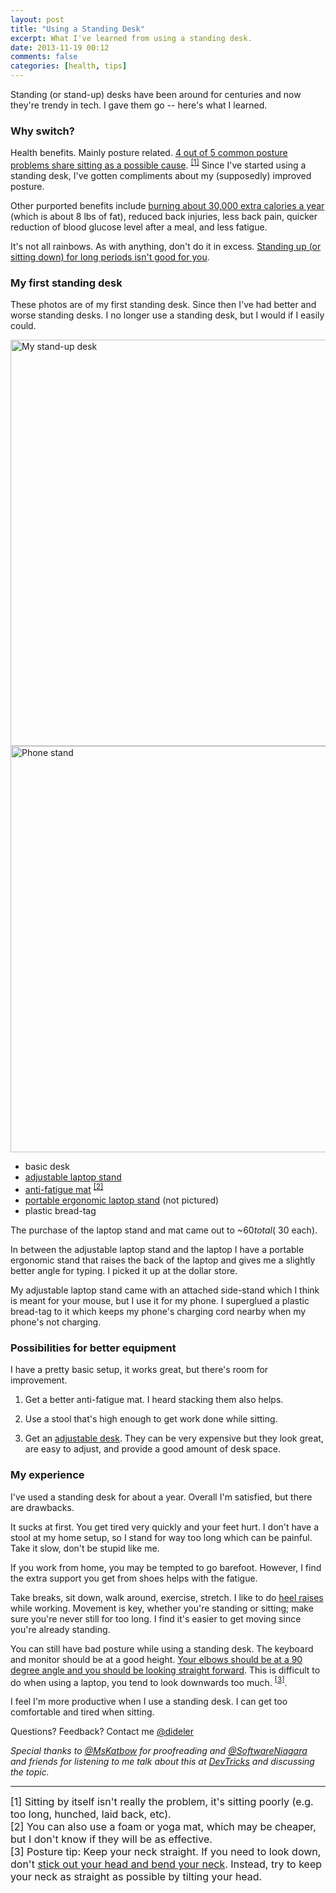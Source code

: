 ```yaml
---
layout: post
title: "Using a Standing Desk"
excerpt: What I've learned from using a standing desk.
date: 2013-11-19 00:12
comments: false
categories: [health, tips]
---
```


Standing (or stand-up) desks have been around for centuries and now they're
trendy in tech. I gave them go -- here's what I learned.

<!-- more -->

### Why switch?

<!-- more -->
Health benefits. Mainly posture related.
[4 out of 5 common posture problems share sitting as a possible cause][posture]. <sup>[[1]](#f1)</sup>
Since I've started using a standing desk, I've gotten compliments about my
(supposedly) improved posture.

Other purported benefits include [burning about 30,000 extra calories a year][bbc]
(which is about 8 lbs of fat), reduced back injuries, less back pain, quicker
reduction of blood glucose level after a meal, and less fatigue.

It's not all rainbows. As with anything, don't do it in excess.
[Standing up (or sitting down) for long periods isn't good for you][time].

### My first standing desk

These photos are of my first standing desk. Since then I've had better and worse
standing desks. I no longer use a standing desk, but I would if I easily could.

<img src="https://pbs.twimg.com/media/BVhGLEuIcAAWKq0.jpg" alt="My stand-up desk" width="650" />
<img src="http://i.imgur.com/TGf04qZ.jpg" alt="Phone stand" width="650" />

- basic desk
- [adjustable laptop stand](http://www.ebay.ca/itm/400554133624)
- [anti-fatigue mat](http://www.amazon.ca/gp/product/B000EFK9KM) <sup>[[2]](#f2)</sup>
- [portable ergonomic laptop stand][cheap-stand] (not pictured)
- plastic bread-tag

The purchase of the laptop stand and mat came out to ~$60 total (~$30 each).

In between the adjustable laptop stand and the laptop I have a portable
ergonomic stand that raises the back of the laptop and gives me a slightly
better angle for typing. I picked it up at the dollar store.

My adjustable laptop stand came with an attached side-stand which I think is
meant for your mouse, but I use it for my phone. I superglued a plastic
bread-tag to it which keeps my phone's charging cord nearby when my phone's not
charging.

### Possibilities for better equipment

I have a pretty basic setup, it works great, but there's room for improvement.

1. Get a better anti-fatigue mat. I heard stacking them also helps.

1. Use a stool that's high enough to get work done while sitting.

1. Get an [adjustable desk][nextdesk]. They can be very expensive but they look
   great, are easy to adjust, and provide a good amount of desk space.

### My experience

I've used a standing desk for about a year. Overall I'm satisfied, but there
are drawbacks.

It sucks at first. You get tired very quickly and your feet hurt.
I don't have a stool at my home setup, so I stand for way too long which can be
painful. Take it slow, don't be stupid like me.

If you work from home, you may be tempted to go barefoot.
However, I find the extra support you get from shoes helps with the fatigue.

Take breaks, sit down, walk around, exercise, stretch.
I like to do [heel raises][heel-raise] while working.
Movement is key, whether you're standing or sitting;
make sure you're never still for too long.
I find it's easier to get moving since you're already standing.

You can still have bad posture while using a standing desk.
The keyboard and monitor should be at a good height.
[Your elbows should be at a 90 degree angle and you should be looking straight forward][height].
This is difficult to do when using a laptop, you tend to look downwards too much.
<sup>[[3]](#f3)</sup>.

I feel I'm more productive when I use a standing desk. I can get too comfortable
and tired when sitting.

Questions? Feedback? Contact me [@dideler][twitter-dennis]

_Special thanks to [@MsKatbow][twitter-katherine] for proofreading and [@SoftwareNiagara][twitter-swn] and friends for listening to me talk about this at [DevTricks][devtricks] and discussing the topic._

---  
<div style="font-size: medium;">
<div id='f1'>
[1] Sitting by itself isn't really the problem, it's sitting poorly (e.g. too long, hunched, laid back, etc).
</div>
<div id='f2'>
[2] You can also use a foam or yoga mat, which may be cheaper, but I don't know if they will be as effective.
</div>
<div id='f3'>
[3] Posture tip: Keep your neck straight. If you need to look down, don't <a href="http://www.labour.gc.ca/eng/health_safety/pubs_hs/images/bending-neck-down.jpg">stick out your head and bend your neck</a>. Instead, try to keep your neck as straight as possible by tilting your head.
</div>
</div>

[posture]: http://www.builtlean.com/2011/11/28/posture-problems/
[bbc]: http://www.bbc.co.uk/news/magazine-24532996
[time]: http://healthland.time.com/2011/04/13/the-dangers-of-sitting-at-work%E2%80%94and-standing/
[nextdesk]: http://www.nextdesks.com/terra
[twitter-dennis]: https://twitter.com/dideler
[twitter-katherine]: https://twitter.com/mskatbow
[twitter-swn]: https://twitter.com/softwareniagara
[cheap-stand]: http://www.flickr.com/photos/65356735@N04/8073988134/sizes/m/in/photostream/
[height]: http://www.thehumansolution.com/ergonomic-office-desk-chair-keyboard-height-calculator.html
[bad-neck-posture]: http://www.labour.gc.ca/eng/health_safety/pubs_hs/images/bending-neck-down.jpg
[heel-raise]: http://www.coastrehab.com/blog/wp-content/images/2011/08/heelraises1.gif
[devtricks]: http://softwareniagara.com/#devtricks
